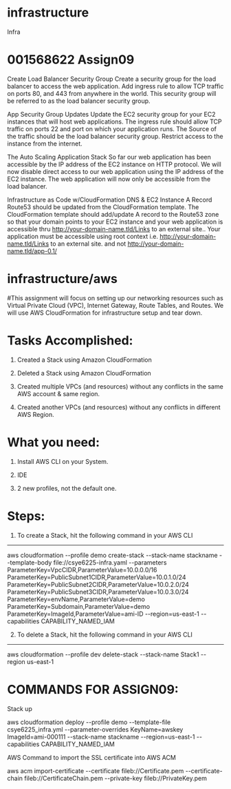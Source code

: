 # infrastructure
Infra

# 001568622 Assign09

Create Load Balancer Security Group
Create a security group for the load balancer to access the web application.
Add ingress rule to allow TCP traffic on ports 80, and 443 from anywhere in the world.
This security group will be referred to as the load balancer security group.

App Security Group Updates
Update the EC2 security group for your EC2 instances that will host web applications.
The ingress rule should allow TCP traffic on ports 22 and port on which your application runs.
The Source of the traffic should be the load balancer security group.
Restrict access to the instance from the internet.

The Auto Scaling Application Stack
So far our web application has been accessible by the IP address of the EC2 instance on HTTP protocol. We will now disable direct access to our web application using the IP address of the EC2 instance. The web application will now only be accessible from the load balancer.

Infrastructure as Code w/CloudFormation
DNS & EC2 Instance A Record
Route53 should be updated from the CloudFormation template.
The CloudFormation template should add/update A record to the Route53 zone so that your domain points to your EC2 instance and your web application is accessible thru http://your-domain-name.tld/Links to an external site..
Your application must be accessible using root context i.e. http://your-domain-name.tld/Links to an external site. and not http://your-domain-name.tld/app-0.1/

# infrastructure/aws

#This assignment will focus on setting up our networking resources such as Virtual Private Cloud (VPC), Internet Gateway, Route Tables, and Routes. We will use AWS CloudFormation for infrastructure setup and tear down.

# Tasks Accomplished:

1. Created a Stack using Amazon CloudFormation

2. Deleted a Stack using Amazon CloudFormation

3. Created multiple VPCs (and resources) without any conflicts in the same AWS account & same region.

4. Created another VPCs (and resources) without any conflicts in different AWS Region.

# What you need:

1. Install AWS CLI on your System.

2. IDE

3. 2 new profiles, not the default one.

# Steps:

1. To create a Stack, hit the following command in your AWS CLI

---------------------------------------------------------------------------
aws cloudformation --profile demo create-stack --stack-name stackname --template-body file://csye6225-infra.yaml --parameters ParameterKey=VpcCIDR,ParameterValue=10.0.0.0/16 ParameterKey=PublicSubnet1CIDR,ParameterValue=10.0.1.0/24 ParameterKey=PublicSubnet2CIDR,ParameterValue=10.0.2.0/24 ParameterKey=PublicSubnet3CIDR,ParameterValue=10.0.3.0/24 ParameterKey=envName,ParameterValue=demo ParameterKey=Subdomain,ParameterValue=demo ParameterKey=ImageId,ParameterValue=ami-ID  --region=us-east-1 --capabilities CAPABILITY_NAMED_IAM


2. To delete a Stack, hit the following command in your AWS CLI

-------------------------------------------------------------------------------
aws cloudformation --profile dev delete-stack --stack-name Stack1 --region us-east-1 

# COMMANDS FOR ASSIGN09:

Stack up

aws cloudformation deploy --profile demo --template-file csye6225_infra.yml  --parameter-overrides KeyName=awskey ImageId=ami-000111 --stack-name stackname --region=us-east-1 --capabilities CAPABILITY_NAMED_IAM

AWS Command to import the SSL certificate into AWS ACM

aws acm import-certificate --certificate fileb://Certificate.pem
--certificate-chain fileb://CertificateChain.pem
--private-key fileb://PrivateKey.pem

